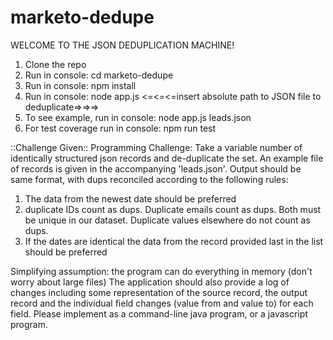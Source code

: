 # marketo-dedupe

WELCOME TO THE JSON DEDUPLICATION MACHINE!

1. Clone the repo
2. Run in console: cd marketo-dedupe
3. Run in console: npm install
4. Run in console: node app.js <=<=<=insert absolute path to JSON file to deduplicate=>=>=>
5. To see example, run in console: node app.js leads.json
6. For test coverage run in console: npm run test

::Challenge Given::
Programming Challenge:
 Take a variable number of identically structured json records and de-duplicate the set.
 An example file of records is given in the accompanying 'leads.json'. Output should be same format, with dups reconciled according to the following rules:
  1. The data from the newest date should be preferred
  2. duplicate IDs count as dups. Duplicate emails count as dups. Both must be unique in our dataset. Duplicate values elsewhere do not count as dups.
  3. If the dates are identical the data from the record provided last in the list should be preferred

 Simplifying assumption: the program can do everything in memory (don't worry about large files)
 The application should also provide a log of changes including some representation of the source record, the output record and the individual field changes (value from and value to) for each field.
 Please implement as a command-line java program, or a javascript program.
